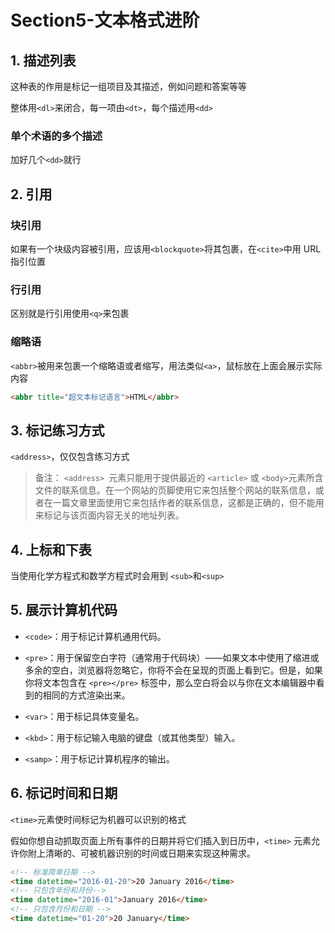 # Section5-文本格式进阶

## 1. 描述列表

这种表的作用是标记一组项目及其描述，例如问题和答案等等

整体用`<dl>`来闭合，每一项由`<dt>`，每个描述用`<dd>`

### 单个术语的多个描述

加好几个`<dd>`就行

## 2. 引用

### 块引用

如果有一个块级内容被引用，应该用`<blockquote>`将其包裹，在`<cite>`中用 URL 指引位置

### 行引用

区别就是行引用使用`<q>`来包裹

### 缩略语

`<abbr>`被用来包裹一个缩略语或者缩写，用法类似`<a>`，鼠标放在上面会展示实际内容

```html
<abbr title="超文本标记语言">HTML</abbr>
```

## 3. 标记练习方式

`<address>`，仅仅包含练习方式

> 备注： `<address> `元素只能用于提供最近的 `<article>` 或 `<body>`元素所含文件的联系信息。在一个网站的页脚使用它来包括整个网站的联系信息，或者在一篇文章里面使用它来包括作者的联系信息，这都是正确的，但不能用来标记与该页面内容无关的地址列表。

## 4. 上标和下表

当使用化学方程式和数学方程式时会用到 `<sub>`和`<sup>`

## 5. 展示计算机代码

- `<code>`：用于标记计算机通用代码。

- `<pre>`：用于保留空白字符（通常用于代码块）——如果文本中使用了缩进或多余的空白，浏览器将忽略它，你将不会在呈现的页面上看到它。但是，如果你将文本包含在 `<pre></pre>` 标签中，那么空白将会以与你在文本编辑器中看到的相同的方式渲染出来。

- `<var>`：用于标记具体变量名。

- `<kbd>`：用于标记输入电脑的键盘（或其他类型）输入。

- `<samp>`：用于标记计算机程序的输出。

## 6. 标记时间和日期

`<time>`元素使时间标记为机器可以识别的格式

假如你想自动抓取页面上所有事件的日期并将它们插入到日历中，`<time>` 元素允许你附上清晰的、可被机器识别的时间或日期来实现这种需求。

```html
<!-- 标准简单日期 -->
<time datetime="2016-01-20">20 January 2016</time>
<!-- 只包含年份和月份-->
<time datetime="2016-01">January 2016</time>
<!-- 只包含月份和日期 -->
<time datetime="01-20">20 January</time>
```
